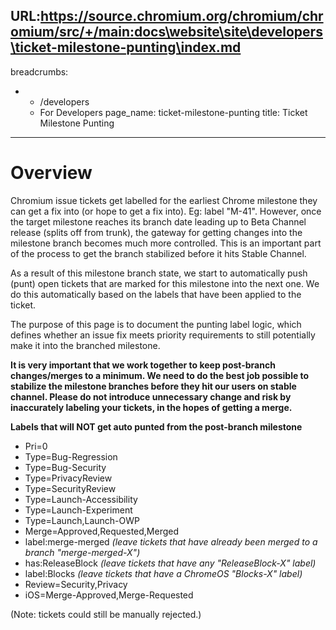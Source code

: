 URL:https://source.chromium.org/chromium/chromium/src/+/main:docs\website\site\developers\ticket-milestone-punting\index.md
---
breadcrumbs:
- - /developers
  - For Developers
page_name: ticket-milestone-punting
title: Ticket Milestone Punting
---

# Overview

Chromium issue tickets get labelled for the earliest Chrome milestone they can
get a fix into (or hope to get a fix into). Eg: label "M-41". However, once the
target milestone reaches its branch date leading up to Beta Channel release
(splits off from trunk), the gateway for getting changes into the milestone
branch becomes much more controlled. This is an important part of the process to
get the branch stabilized before it hits Stable Channel.

As a result of this milestone branch state, we start to automatically push
(punt) open tickets that are marked for this milestone into the next one. We do
this automatically based on the labels that have been applied to the ticket.

The purpose of this page is to document the punting label logic, which defines
whether an issue fix meets priority requirements to still potentially make it
into the branched milestone.

**It is very important that we work together to keep post-branch changes/merges
to a minimum. We need to do the best job possible to stabilize the milestone
branches before they hit our users on stable channel. Please do not introduce
unnecessary change and risk by inaccurately labeling your tickets, in the hopes
of getting a merge.**

**Labels that will NOT get auto punted from the post-branch milestone**

*   Pri=0
*   Type=Bug-Regression
*   Type=Bug-Security
*   Type=PrivacyReview
*   Type=SecurityReview
*   Type=Launch-Accessibility
*   Type=Launch-Experiment
*   Type=Launch,Launch-OWP
*   Merge=Approved,Requested,Merged
*   label:merge-merged *(leave tickets that have already been merged to
            a branch "merge-merged-X")*
*   has:ReleaseBlock *(leave tickets that have any "ReleaseBlock-X"
            label)*
*   label:Blocks *(leave tickets that have a ChromeOS "Blocks-X" label)*
*   Review=Security,Privacy
*   iOS=Merge-Approved,Merge-Requested

(Note: tickets could still be manually rejected.)
